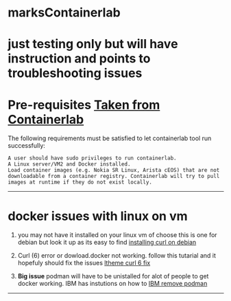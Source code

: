 # marksContainerlab 
# just testing only but will have instruction and points to troubleshooting issues

# Pre-requisites [Taken from Containerlab](https://containerlab.dev/install/)

The following requirements must be satisfied to let containerlab tool run successfully:

    A user should have sudo privileges to run containerlab.
    A Linux server/VM2 and Docker installed.
    Load container images (e.g. Nokia SR Linux, Arista cEOS) that are not downloadable from a container registry. Containerlab will try to pull images at runtime if they do not exist locally.

***********************************************************************************************************

# docker issues with linux on vm

1. you may not have it installed on your linux vm of choose this is one for debian but look it up as its easy to find [installing curl on debian](https://www.cyberciti.biz/faq/howto-install-curl-command-on-debian-linux-using-apt-get/)

2. Curl (6) error or dowload.docker not working. follow this tutarial and it hopefuly should fix the issues [ltheme curl 6 fix](https://ltheme.com/curl-6-could-not-resolve-host/)

3. **Big issue** podman will have to be unistalled for alot of people to get docker working. IBM has instutions on how to [IBM remove podman](https://www.ibm.com/docs/en/edge-computing/4.2?topic=questions-troubleshooting-tips#uninstall_podman)


***********************************************************************************************************
